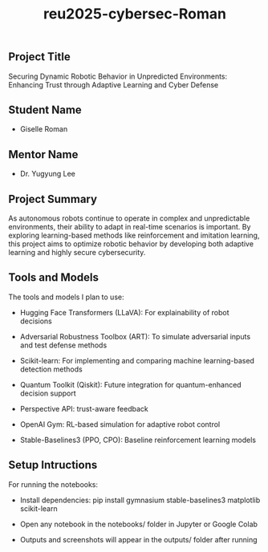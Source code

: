 <!DOCTYPE html>
<html lang="en">
<body>
    <header>
        <h1>reu2025-cybersec-Roman</h1>
    </header>
    <section>
                <h2>Project Title</h2>
        <p>
            Securing Dynamic Robotic Behavior in Unpredicted Environments: Enhancing Trust through Adaptive Learning and Cyber Defense
        </p>
    </section>
    <section>
        <h2>Student Name</h2>
        <ul>
            <li>Giselle Roman</li>
        </ul>
    </section>
    <section>
        <h2>Mentor Name</h2>
        <ul>
            <li>Dr. Yugyung Lee</li>
        </ul>
    </section>
    <section>
        <h2>Project Summary</h2>
        <p>
            As autonomous robots continue to operate in complex and unpredictable environments, their ability to adapt in real-time scenarios is important. By exploring learning-based methods like reinforcement and imitation learning, this project aims to optimize robotic behavior by developing both adaptive learning and highly secure cybersecurity.
        </p>
    </section>
        <section>
        <h2>Tools and Models</h2>
            <p>
            The tools and models I plan to use:
        </p>
          <ul><li>Hugging Face Transformers (LLaVA): For explainability of robot decisions</li></ul>
            <ul><li>Adversarial Robustness Toolbox (ART): To simulate adversarial inputs and test defense methods</li></ul>
            <ul><li>Scikit-learn: For implementing and comparing machine learning-based detection methods</li></ul>
            <ul><li>Quantum Toolkit (Qiskit): Future integration for quantum-enhanced decision support</li></ul>
            <ul><li>Perspective API: trust-aware feedback</li></ul>
            <ul><li>OpenAI Gym: RL-based simulation for adaptive robot control</li></ul>
            <ul><li>Stable-Baselines3 (PPO, CPO): Baseline reinforcement learning models</li</ul>
    </section>
    <section>
        <h2>Setup Intructions</h2>
        <p>For running the notebooks:</p>
          <ul><li>Install dependencies: pip install gymnasium stable-baselines3 matplotlib scikit-learn</li></ul>
        <ul><li>Open any notebook in the notebooks/ folder in Jupyter or Google Colab</li></ul>
        <ul><li>Outputs and screenshots will appear in the outputs/ folder after running</li></ul>
    </section>
</body>
</html>
